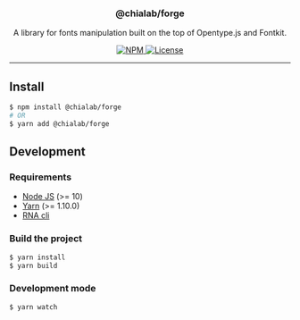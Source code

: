 <!-- RNA-HEADER -->
<h3 align="center">@chialab/forge</h3>


<p align="center">
  A library for fonts manipulation built on the top of Opentype.js and Fontkit.
</p>


<p align="center">
    <a href="https://www.npmjs.com/package/@chialab/forge">
        <img alt="NPM" src="https://img.shields.io/npm/v/@chialab/forge.svg?style=flat-square">
    </a>
     <a href="./LICENSE">
        <img alt="License" src="https://img.shields.io/npm/l/@chialab/forge.svg?style=flat-square">
    </a>
</p>

---


## Install

```sh
$ npm install @chialab/forge
# OR
$ yarn add @chialab/forge
```

<!-- RNA-HEADER -->
<!-- RNA-WORKSPACES -->

<!-- RNA-WORKSPACES -->
<!-- RNA-DEV -->
## Development

### Requirements

* [Node JS](https://nodejs.org/) (>= 10)
* [Yarn](https://yarnpkg.com/) (>= 1.10.0)
* [RNA cli](https://www.npmjs.com/package/@chialab/rna-cli)

### Build the project

```sh
$ yarn install
$ yarn build
```

### Development mode
```sh
$ yarn watch
```
<!-- RNA-DEV -->
